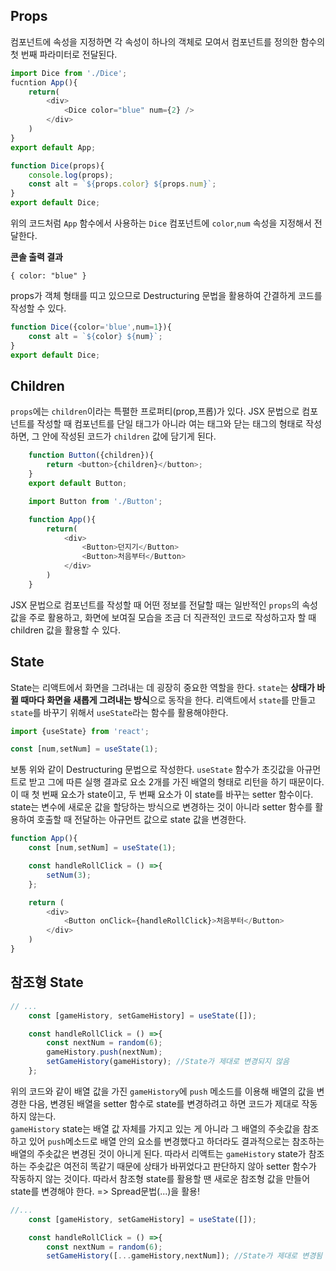 ## Props

컴포넌트에 속성을 지정하면 각 속성이 하나의 객체로 모여서 컴포넌트를 정의한 함수의 첫 번째 파라미터로 전달된다.
```js
import Dice from './Dice';
fucntion App(){
    return(
        <div>
            <Dice color="blue" num={2} />
        </div>
    )
}
export default App;
```

```js
function Dice(props){
    console.log(props);
    const alt = `${props.color} ${props.num}`;
}
export default Dice;
```

위의 코드처럼 `App` 함수에서 사용하는 `Dice` 컴포넌트에 `color`,`num` 속성을 지정해서 전달한다.  

**콘솔 출력 결과**
```
{ color: "blue" }
```

props가 객체 형태를 띠고 있으므로 Destructuring 문법을 활용하여 간결하게 코드를 작성할 수 있다.
```js
function Dice({color='blue',num=1}){
    const alt = `${color} ${num}`;
}
export default Dice;
```

## Children

`props`에는 `children`이라는 특펼한 프로퍼티(prop,프롭)가 있다. JSX 문법으로 컴포넌트를 작성할 때 컴포넌트를 단일 태그가 아니라 여는 태그와 닫는 태그의 형태로 작성하면, 그 안에 작성된 코드가 `children` 값에 담기게 된다. 

```js
    function Button({children}){
        return <button>{children}</button>;
    }
    export default Button;
```

```js
    import Button from './Button';

    function App(){
        return(
            <div>
                <Button>던지기</Button>
                <Button>처음부터</Button>
            </div>
        )
    }
```

JSX 문법으로 컴포넌트를 작성할 때 어떤 정보를 전달할 때는 일반적인 `props`의 속성값을 주로 활용하고, 화면에 보여질 모습을 조금 더 직관적인 코드로 작성하고자 할 때 children 값을 활용할 수 있다. 

## State

State는 리액트에서 화면을 그려내는 데 굉장히 중요한 역할을 한다. `state`는 **상태가 바뀔 때마다 화면을 새롭게 그려내는 방식**으로 동작을 한다. 리액트에서 `state`를 만들고 `state`를 바꾸기 위해서 `useState`라는 함수를 활용해야한다.

```js
import {useState} from 'react';

const [num,setNum] = useState(1);

```
보통 위와 같이 Destructuring 문법으로 작성한다. `useState` 함수가 초깃값을 아규먼트로 받고 그에 따른 실행 결과로 요소 2개를 가진 배열의 형태로 리턴을 하기 때문이다. 이 때 첫 번째 요소가 state이고, 두 번째 요소가 이 state를 바꾸는 setter 함수이다. state는 변수에 새로운 값을 할당하는 방식으로 변경하는 것이 아니라 setter 함수를 활용하여 호출할 때 전달하는 아규먼트 값으로 state 값을 변경한다. 

```js
function App(){
    const [num,setNum] = useState(1);

    const handleRollClick = () =>{
        setNum(3);
    };

    return (
        <div>
            <Button onClick={handleRollClick}>처음부터</Button>
        </div>
    )
}
```

## 참조형 State
```js
// ...
    const [gameHistory, setGameHistory] = useState([]);

    const handleRollClick = () =>{
        const nextNum = random(6);
        gameHistory.push(nextNum);
        setGameHistory(gameHistory); //State가 제대로 변경되지 않음
    };
```
위의 코드와 같이 배열 값을 가진 `gameHistory`에 `push` 메소드를 이용해 배열의 값을 변경한 다음, 변경된 배열을 setter 함수로 state를 변경하려고 하면 코드가 제대로 작동하지 않는다.  
`gameHistory` state는 배열 값 자체를 가지고 있는 게 아니라 그 배열의 주솟값을 참조하고 있어 `push`메소드로 배열 안의 요소를 변경했다고 하더라도 결과적으로는 참조하는 배열의 주솟값은 변경된 것이 아니게 된다. 따라서 리액트는 `gameHistory` state가 참조하는 주솟값은 여전히 똑같기 때문에 상태가 바뀌었다고 판단하지 않아 setter 함수가 작동하지 않는 것이다. 따라서 참조형 state를 활용할 땐 새로운 참조형 값을 만들어 state를 변경해야 한다. => Spread문법(...)을 활용! 
```js
//...
    const [gameHistory, setGameHistory] = useState([]);

    const handleRollClick = () =>{
        const nextNum = random(6);
        setGameHistory([...gameHistory,nextNum]); //State가 제대로 변경됨
```
